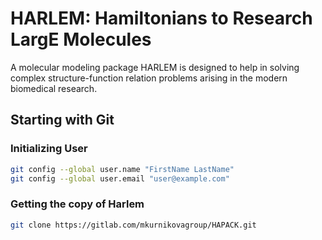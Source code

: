 # HARLEM: Hamiltonians to Research LargE Molecules

A molecular modeling package HARLEM is designed to help in solving complex structure-function
relation problems arising in the modern biomedical research.

## Starting with Git

### Initializing User

```bash
git config --global user.name "FirstName LastName"
git config --global user.email "user@example.com"
```

### Getting the copy of Harlem

```bash
git clone https://gitlab.com/mkurnikovagroup/HAPACK.git
```

